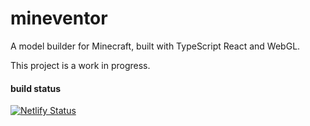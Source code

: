 # mineventor

A model builder for Minecraft, built with TypeScript React and WebGL.

This project is a work in progress.

#### build status

[![Netlify Status](https://api.netlify.com/api/v1/badges/7d914918-e062-4b0e-9ca7-b00f7e256f3b/deploy-status)](https://app.netlify.com/sites/willcs-mineventor/deploys)
